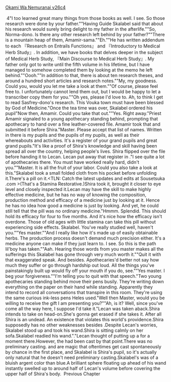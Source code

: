 [Okami Wa Nemuranai v26c4](https://www.sousetsuka.com/2020/08/okami-wa-nemuranai-264.html)
<br/><br/>
 4"I too learned great many things from those books as well. I see. So those research were done by your father.""Having Guide Skalabel said that about his research would surely bring delight to my father in the afterlife.""So, Norma-dono. Is there any other research left behind by your father?""There is a mountain heap of them, Amamir-sama.""Eh.""He has written addendum to each 『Research on Entrails Functions』 and 『Introductory to Medical Herb Study』. In addition, we have books that delves deeper in the subject of Medical Herb Study, 『Main Discourse to Medical Herb Study』. My father only got to write until the fifth volume in his lifetime, but I have managed to somehow completed them by looking at the memo he left behind.""Oooh.""In addition to that, there is about ten research theses, and around a hundred short articles and research notes.""My, my goodness. Could you, would you let me take a look at them.""Of course, please feel free to. I unfortunately cannot lend them out, but I would be happy to let a transcriber copy them for you.""Oh yes, please I'd love to. Ah, to think I get to read Sasfrey-dono's research. This Vouka town must have been blessed by God of Medicine."Once the tea time was over, Skalabel ordered his pupil"Now then, Amamir. Could you take that out.""Yes. Right away."Priest Amamir signaled to a young apothecary standing behind, prompting that apothecary to hand over a fine leather-covered file. Amamir took that and submitted it before Shira."Master. Please accept that list of names. Written in there is my pupils and the pupils of my pupils, as well as their whereabouts and activities. It's a register of your grand pupils and great grand pupils."It's like a proof of Shira's knowledge and skill having been spread all over the country, helping people's lives. Shira flipped over the file before handing it to Lecan. Lecan put away that register in <Storage>."I see quite a lot of apothecaries there. You must have worked really hard, didn't you.""Master. It is all the fruit of your labor. Could you also take a look at this."Skalabel took a small folded cloth from his pocket before unfolding it.There's a pill on it.<TLN: Catch the latest updates and edits at Sousetsuka .com >(That's a Stamina Restorative.)Shira took it, brought it closer to eye level and closely inspected it.Lecan may have the skill to make highly effective medicine, but he has no way of knowing the composition, production method and efficacy of a medicine just by looking at it. Hence he has no idea how good a medicine is just by looking. And yet, he could still tell that the pill was no ordinary medicine."Hmmm. Splendid. This should hold its efficacy for four to five months. And it's nice how the efficacy isn't overdone. Those of old ages with little stamina can take this pill without experiencing side effects. Skalabel. You've really studied well, haven't you.""Yes master.""And I really like how it's made up of easily obtainable herbs. The production process doesn't demand much precision either. It's a medicine anyone can make if they just learn to. I see. So this is the path lil'boy has taken.""Aah. Hearing those words from you master makes all the sufferings this Skalabel has gone through very much worth it.""Quit it with that exaggerated speak. And besides. Apothecaries'd better not say how much they suffer or go through hardship out loud. All the things you've painstakingly built up would fly off your mouth if you do, see.""Yes master. I beg your forgiveness.""I'm telling you to quit with that speech."Two young apothecaries standing behind move their pens busily. They're writing down everything on the paper on their hand while standing. Apparently they intend to record all conversations that transpire in this room. They're using the same curious ink-less pens Heles used."Well then Master, would you be willing to receive the gift I am presenting you?""Ah, <Purification> is it? Well, since you've come all the way here, I suppose I'd take it."Lecan was taken aback.Shira intends to take on <Purification> head-on.She's gonna get erased if she takes it. After all Shira is an undead. An existence that violates this world's providence.Shira supposedly has no other weaknesses besides <Purification>.Despite Lecan's worries, Skalabel stood up and took his wand.Shira is sitting calmly on her sofa.Skalabel readied his wand."<Purification>."Lecan thought of putting up a <Barrier> for a moment there.However, the <Purification> had been cast by that point.There was no preliminary casting. <Recovery> and <Purification> are magic that oftentimes get cast spontaneously by chance in the first place, and Skalabel is Shira's pupil, so it's actually only natural that he doesn't need preliminary casting.Skalabel's <Purification> was of a bluish argent color than blue.A brilliant sphere floating up ahead of his wand instantly swelled up to around half of Lecan's volume before covering the upper half of Shira's body.  Previous Chapter <br/>
